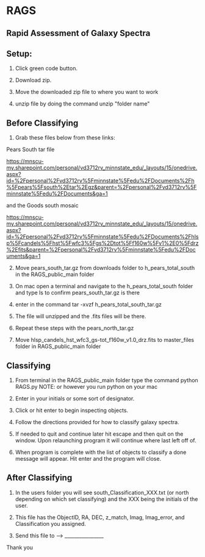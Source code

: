 # RAGS
## Rapid Assessment of Galaxy Spectra

## Setup:

1. Click green code button. 

2. Download zip. 

3. Move the downloaded zip file to where you want to work 

4. unzip file by doing the command unzip "folder name"

## Before Classifying

1. Grab these files below from these links:

Pears South tar file
 
https://mnscu-my.sharepoint.com/personal/vd3712rv_minnstate_edu/_layouts/15/onedrive.aspx?id=%2Fpersonal%2Fvd3712rv%5Fminnstate%5Fedu%2FDocuments%2Fh%5Fpears%5Fsouth%2Etar%2Egz&parent=%2Fpersonal%2Fvd3712rv%5Fminnstate%5Fedu%2FDocuments&ga=1

and the Goods south mosaic
 
https://mnscu-my.sharepoint.com/personal/vd3712rv_minnstate_edu/_layouts/15/onedrive.aspx?id=%2Fpersonal%2Fvd3712rv%5Fminnstate%5Fedu%2FDocuments%2Fhlsp%5Fcandels%5Fhst%5Fwfc3%5Fgs%2Dtot%5Ff160w%5Fv1%2E0%5Fdrz%2Efits&parent=%2Fpersonal%2Fvd3712rv%5Fminnstate%5Fedu%2FDocuments&ga=1


2. Move pears_south_tar.gz from downloads folder to h_pears_total_south in the RAGS_public_main folder

3. On mac open a terminal and navigate to the h_pears_total_south folder and type ls to confirm pears_south_tar.gz is there

4. enter in the command tar -xvzf h_pears_total_south_tar.gz

5. The file will unzipped and the .fits files will be there. 

6. Repeat these steps with the pears_north_tar.gz

7. Move hlsp_candels_hst_wfc3_gs-tot_f160w_v1.0_drz.fits to master_files folder in RAGS_public_main folder



## Classifying

1. From terminal in the RAGS_public_main folder type the command python RAGS.py  NOTE: or however you run python on your mac

2. Enter in your initials or some sort of designator. 

3. Click or hit enter to begin inspecting objects. 

4. Follow the directions provided for how to classify galaxy spectra.

5. If needed to quit and continue later hit escape and then quit on the window. Upon relaunching program it will continue where last left off of.

6. When program is complete with the list of objects to classify a done message will appear. Hit enter and the program will close.


## After Classifying

1. In the users folder you will see south_Classification_XXX.txt (or north depending on which set classifying) and the XXX being the initials of the user. 

2. This file has the ObjectID, RA, DEC, z_match, Imag, Imag_error, and Classification you assigned. 

3. Send this file to --> ________________


Thank you
